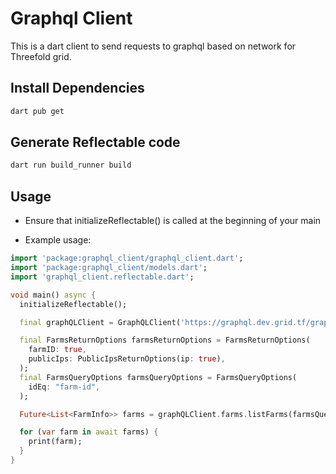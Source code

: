 # Graphql Client

This is a dart client to send requests to graphql based on network for Threefold grid.

## Install Dependencies

``` bash
dart pub get
```

## Generate Reflectable code

```bash
dart run build_runner build
```

## Usage

- Ensure that initializeReflectable() is called at the beginning of your main

- Example usage:

```dart
import 'package:graphql_client/graphql_client.dart';
import 'package:graphql_client/models.dart';
import 'graphql_client.reflectable.dart';

void main() async {
  initializeReflectable();

  final graphQLClient = GraphQLClient('https://graphql.dev.grid.tf/graphql');

  final FarmsReturnOptions farmsReturnOptions = FarmsReturnOptions(
    farmID: true,
    publicIps: PublicIpsReturnOptions(ip: true),
  );
  final FarmsQueryOptions farmsQueryOptions = FarmsQueryOptions(
    idEq: "farm-id",
  );

  Future<List<FarmInfo>> farms = graphQLClient.farms.listFarms(farmsQueryOptions, farmsReturnOptions);

  for (var farm in await farms) {
    print(farm);
  } 
}
```
